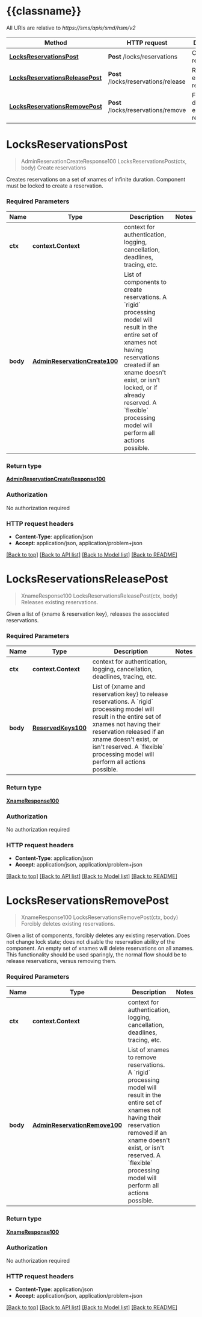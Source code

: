 # {{classname}}

All URIs are relative to *https://sms/apis/smd/hsm/v2*

Method | HTTP request | Description
------------- | ------------- | -------------
[**LocksReservationsPost**](AdminReservationsApi.md#LocksReservationsPost) | **Post** /locks/reservations | Create reservations
[**LocksReservationsReleasePost**](AdminReservationsApi.md#LocksReservationsReleasePost) | **Post** /locks/reservations/release | Releases existing reservations.
[**LocksReservationsRemovePost**](AdminReservationsApi.md#LocksReservationsRemovePost) | **Post** /locks/reservations/remove | Forcibly deletes existing reservations.

# **LocksReservationsPost**
> AdminReservationCreateResponse100 LocksReservationsPost(ctx, body)
Create reservations

Creates reservations on a set of xnames of infinite duration.  Component must be locked to create a reservation.

### Required Parameters

Name | Type | Description  | Notes
------------- | ------------- | ------------- | -------------
 **ctx** | **context.Context** | context for authentication, logging, cancellation, deadlines, tracing, etc.
  **body** | [**AdminReservationCreate100**](AdminReservationCreate100.md)| List of components to create reservations. A &#x60;rigid&#x60; processing model will result in the entire set of xnames not having reservations created if an xname doesn&#x27;t exist, or isn&#x27;t locked, or if already reserved. A &#x60;flexible&#x60; processing model will perform all actions possible. | 

### Return type

[**AdminReservationCreateResponse100**](AdminReservationCreate_Response.1.0.0.md)

### Authorization

No authorization required

### HTTP request headers

 - **Content-Type**: application/json
 - **Accept**: application/json, application/problem+json

[[Back to top]](#) [[Back to API list]](../README.md#documentation-for-api-endpoints) [[Back to Model list]](../README.md#documentation-for-models) [[Back to README]](../README.md)

# **LocksReservationsReleasePost**
> XnameResponse100 LocksReservationsReleasePost(ctx, body)
Releases existing reservations.

Given a list of {xname & reservation key}, releases the associated reservations.

### Required Parameters

Name | Type | Description  | Notes
------------- | ------------- | ------------- | -------------
 **ctx** | **context.Context** | context for authentication, logging, cancellation, deadlines, tracing, etc.
  **body** | [**ReservedKeys100**](ReservedKeys100.md)| List of {xname and reservation key} to release reservations. A &#x60;rigid&#x60; processing model will result in the entire set of xnames not having their reservation released if an xname doesn&#x27;t exist, or isn&#x27;t reserved. A &#x60;flexible&#x60; processing model will perform all actions possible. | 

### Return type

[**XnameResponse100**](XnameResponse_1.0.0.md)

### Authorization

No authorization required

### HTTP request headers

 - **Content-Type**: application/json
 - **Accept**: application/json, application/problem+json

[[Back to top]](#) [[Back to API list]](../README.md#documentation-for-api-endpoints) [[Back to Model list]](../README.md#documentation-for-models) [[Back to README]](../README.md)

# **LocksReservationsRemovePost**
> XnameResponse100 LocksReservationsRemovePost(ctx, body)
Forcibly deletes existing reservations.

Given a list of components, forcibly deletes any existing reservation. Does not change lock state; does not disable the reservation ability of the component. An empty set of xnames will delete reservations on all xnames. This functionality should be used sparingly, the normal flow should be to release reservations, versus removing them.

### Required Parameters

Name | Type | Description  | Notes
------------- | ------------- | ------------- | -------------
 **ctx** | **context.Context** | context for authentication, logging, cancellation, deadlines, tracing, etc.
  **body** | [**AdminReservationRemove100**](AdminReservationRemove100.md)| List of xnames to remove reservations. A &#x60;rigid&#x60; processing model will result in the entire set of xnames not having their reservation removed if an xname doesn&#x27;t exist, or isn&#x27;t reserved. A &#x60;flexible&#x60; processing model will perform all actions possible. | 

### Return type

[**XnameResponse100**](XnameResponse_1.0.0.md)

### Authorization

No authorization required

### HTTP request headers

 - **Content-Type**: application/json
 - **Accept**: application/json, application/problem+json

[[Back to top]](#) [[Back to API list]](../README.md#documentation-for-api-endpoints) [[Back to Model list]](../README.md#documentation-for-models) [[Back to README]](../README.md)

